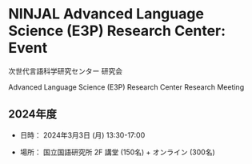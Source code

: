 # NINJAL Advanced Language Science (E3P) Research Center: Event

次世代言語科学研究センター 研究会

Advanced Language Science (E3P) Research Center Research Meeting

## 2024年度

- 日時： 2024年3月3日 (月) 13:30-17:00

- 場所： 国立国語研究所 2F 講堂 (150名) + オンライン (300名)

